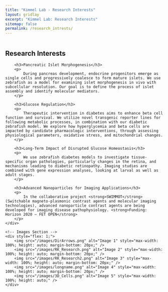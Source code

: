 ```yaml
---
title: "Kimmel Lab - Research Interests"
layout: gridlay
excerpt: "Kimmel Lab: Research Interests"
sitemap: false
permalink: /research_intrests/
---
```


<div style="display: flex; gap: 20px;">
    <!-- Text Content -->
    <div style="flex: 1;">
        <h2>Research Interests</h2>

        <h3>Pancreatic Islet Morphogenesis</h3>
        <p>
            During pancreas development, endocrine progenitors emerge as single cells and progressively coalesce to form mature islets. We use zebrafish as a model for examining islet morphogenesis in vivo with subcellular resolution. Our goal is to define the process of islet assembly and identify molecular mediators.
        </p>

        <h3>Glucose Regulation</h3>
        <p>
            Therapeutic intervention in diabetes aims to enhance beta cell function and survival. We utilize novel transgenic reporter lines for following metabolic processes, in combination with our diabetic zebrafish model. We explore how hyperglycemia and beta cells are impacted by candidate pharmacologic interventions, through assessing physiological parameters, oxidative stress, and mitochondrial changes.
        </p>

        <h3>Long-Term Impact of Disrupted Glucose Homeostasis</h3>
        <p>
            We use zebrafish diabetes models to investigate tissue-specific organ pathologies, particularly changes in the retina, and mechanisms leading to diabetic retinopathy. Imaging studies are combined with gene expression analyses, looking at larval as well as adult stages.
        </p>

        <h3>Advanced Nanoparticles for Imaging Applications</h3>
        <p>
            In the collaborative project <strong>SWIMMOT</strong> (Switchable magneto-plasmonic contrast agents and molecular imaging technologies), advanced nanoparticle contrast agents are being developed for imaging disease pathophysiology. <strong>Funding: Horizon 2020 – FET OPEN</strong>
        </p>
    </div>

    <!-- Images Section -->
    <div style="flex: 1;">
        <img src="/images/DirArrows.png" alt="Image 1" style="max-width: 100%; height: auto; margin-bottom: 20px;" />
        <img src="/images/RK_Research.png" alt="Image 2" style="max-width: 100%; height: auto; margin-bottom: 20px;" />
        <img src="/images/RK_Research2.png" alt="Image 3" style="max-width: 100%; height: auto; margin-bottom: 20px;" />
        <img src="/images/longname.png" alt="Image 4" style="max-width: 100%; height: auto; margin-bottom: 20px;" />
        <img src="/images/3D_Cells.png" alt="Image 5" style="max-width: 100%; height: auto;" />
    </div>
</div>
